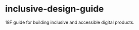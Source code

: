 inclusive-design-guide
======================

18F guide for building inclusive and accessible digital products.

